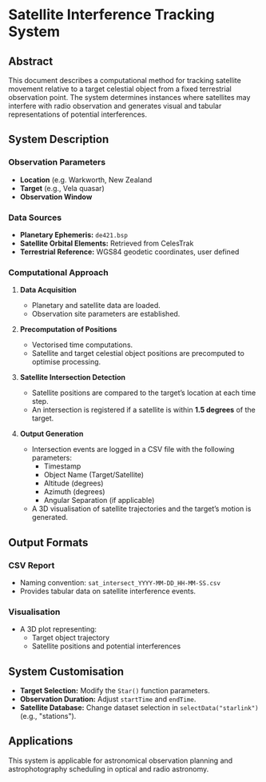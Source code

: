 # Satellite Interference Tracking System

## Abstract
This document describes a computational method for tracking satellite movement relative to a target celestial object from a fixed terrestrial observation point. The system determines instances where satellites may interfere with radio observation and generates visual and tabular representations of potential interferences.

## System Description
### Observation Parameters
- **Location** (e.g. Warkworth, New Zealand
- **Target** (e.g., Vela quasar)
- **Observation Window**

### Data Sources
- **Planetary Ephemeris:** `de421.bsp`
- **Satellite Orbital Elements:** Retrieved from CelesTrak
- **Terrestrial Reference:** WGS84 geodetic coordinates, user defined

### Computational Approach
1. **Data Acquisition**
   - Planetary and satellite data are loaded.
   - Observation site parameters are established.
   
2. **Precomputation of Positions**
   - Vectorised time computations.
   - Satellite and target celestial object positions are precomputed to optimise processing.
   
3. **Satellite Intersection Detection**
   - Satellite positions are compared to the target’s location at each time step.
   - An intersection is registered if a satellite is within **1.5 degrees** of the target.
   
4. **Output Generation**
   - Intersection events are logged in a CSV file with the following parameters:
     - Timestamp
     - Object Name (Target/Satellite)
     - Altitude (degrees)
     - Azimuth (degrees)
     - Angular Separation (if applicable)
   - A 3D visualisation of satellite trajectories and the target’s motion is generated.

## Output Formats
### CSV Report
- Naming convention: `sat_intersect_YYYY-MM-DD_HH-MM-SS.csv`
- Provides tabular data on satellite interference events.

### Visualisation
- A 3D plot representing:
  - Target object trajectory
  - Satellite positions and potential interferences
  
## System Customisation
- **Target Selection:** Modify the `Star()` function parameters.
- **Observation Duration:** Adjust `startTime` and `endTime`.
- **Satellite Database:** Change dataset selection in `selectData("starlink")` (e.g., "stations").

## Applications
This system is applicable for astronomical observation planning and astrophotography scheduling in optical and radio astronomy.

